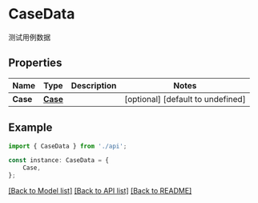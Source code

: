 # CaseData

测试用例数据

## Properties

Name | Type | Description | Notes
------------ | ------------- | ------------- | -------------
**Case** | [**Case**](Case.md) |  | [optional] [default to undefined]

## Example

```typescript
import { CaseData } from './api';

const instance: CaseData = {
    Case,
};
```

[[Back to Model list]](../README.md#documentation-for-models) [[Back to API list]](../README.md#documentation-for-api-endpoints) [[Back to README]](../README.md)

